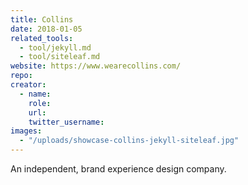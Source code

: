 ```yaml
---
title: Collins
date: 2018-01-05
related_tools:
  - tool/jekyll.md
  - tool/siteleaf.md
website: https://www.wearecollins.com/
repo:
creator:
  - name:
    role:
    url:
    twitter_username:
images:
  - "/uploads/showcase-collins-jekyll-siteleaf.jpg"
---
```

An independent, brand experience design company.
